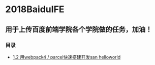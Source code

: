 # 2018BaiduIFE


## 用于上传百度前端学院各个学院做的任务，加油！

### 目录

- [1.2 用webpack4 / parcel快速搭建开发san helloworld](./MVVM/1.2/dist/index.html)
